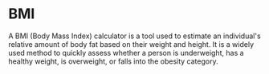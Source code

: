# BMI
A BMI (Body Mass Index) calculator is a tool used to estimate an individual's relative amount of body fat based on their weight and height. It is a widely used method to quickly assess whether a person is underweight, has a healthy weight, is overweight, or falls into the obesity category. 
